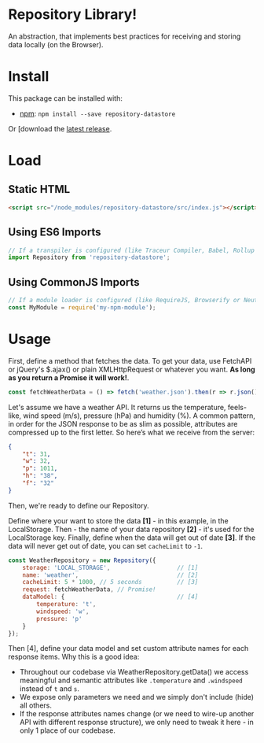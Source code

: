 # Repository Library!

An abstraction, that implements best practices for receiving and storing data locally (on the Browser).

# Install

This package can be installed with:

- [npm](https://www.npmjs.com/package/repository-datastore): `npm install --save repository-datastore`

Or [download the [latest release](https://github.com/superKalo/repository/releases).


# Load

## Static HTML

```html
<script src="/node_modules/repository-datastore/src/index.js"></script>
```

## Using ES6 Imports

```javascript
// If a transpiler is configured (like Traceur Compiler, Babel, Rollup or Webpack):
import Repository from 'repository-datastore';
```

## Using CommonJS Imports
```javascript
// If a module loader is configured (like RequireJS, Browserify or Neuter):
const MyModule = require('my-npm-module');
```

# Usage

First, define a method that fetches the data. To get your data, use FetchAPI or jQuery's $.ajax() or plain XMLHttpRequest or whatever you want. **As long as you return a Promise it will work!**.

```javascript
const fetchWeatherData = () => fetch('weather.json').then(r => r.json());
```

Let's assume we have a weather API. It returns us the temperature, feels-like, wind speed (m/s), pressure (hPa) and humidity (%). A common pattern, in order for the JSON response to be as slim as possible, attributes are compressed up to the first letter. So here’s what we receive from the server:

```json
{
    "t": 31,
    "w": 32,
    "p": 1011,
    "h": "38",
    "f": "32"
}
```

Then, we're ready to define our Repository.

Define where your want to store the data **[1]** - in this example, in the LocalStorage. Then - the name of your data repository **[2]** - it's used for the LocalStorage key. Finally, define when the data will get out of date **[3]**. If the data will never get out of date, you can set `cacheLimit` to `-1`.

```javascript
const WeatherRepository = new Repository({
    storage: 'LOCAL_STORAGE',                   // [1]
    name: 'weather',                            // [2]
    cacheLimit: 5 * 1000, // 5 seconds          // [3]
    request: fetchWeatherData, // Promise!
    dataModel: {                                // [4]
        temperature: 't',
        windspeed: 'w',
        pressure: 'p'
    }
});
```

Then [4], define your data model and set custom attribute names for each response items. Why this is a good idea:
- Throughout our codebase via WeatherRepository.getData() we access meaningful and semantic attributes like `.temperature` and `.windspeed` instead of `t` and `s`.
- We expose only parameters we need and we simply don't include (hide) all others.
- If the response attributes names change (or we need to wire-up another API with different response structure), we only need to tweak it here - in only 1 place of our codebase.
